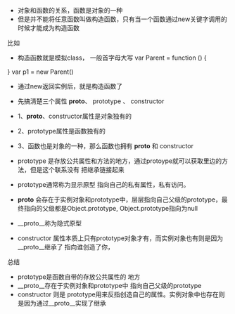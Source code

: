 * 对象和函数的关系，函数是对象的一种
* 但是并不能将任意函数叫做构造函数，只有当一个函数通过new关键字调用的时候才能成为构造函数

比如
* 构造函数就是模拟class， 一般首字母大写
var Parent = function () {

}
var p1 = new Parent()
* 通过new返回实例后，就是构造函数了


* 先搞清楚三个属性 __proto__、 prototype 、 constructor

* 1、__proto__、constructor属性是对象独有的
* 2、prototype属性是函数独有的
* 3、函数也是对象的一种，那么函数也拥有 __proto__ 和 constructor


* prototype 是存放公共属性和方法的地方，通过protoype就可以获取里边的方法，但是这个联系没有 把继承链接起来
* prototype通常称为显示原型 指向自己的私有属性，私有访问。


* __proto__ 会存在于实例对象和prototype中，层层指向自己父级的prototype，最终指向的父级都是Object.prototype, Object.prototype指向为null
* __proto__称为隐式原型 


* constructor 属性本质上只有prototype对象才有，而实例对象也有则是因为__proto__继承了  指向谁创造了你，

总结
* prototype是函数自带的存放公共属性的 地方
* __proto__存在于实例对象和prototype中 指向自己父级的prototype
* constructor 则是 prototype用来反指创造自己的属性。实例对象中也存在则是因为通过__proto__实现了继承